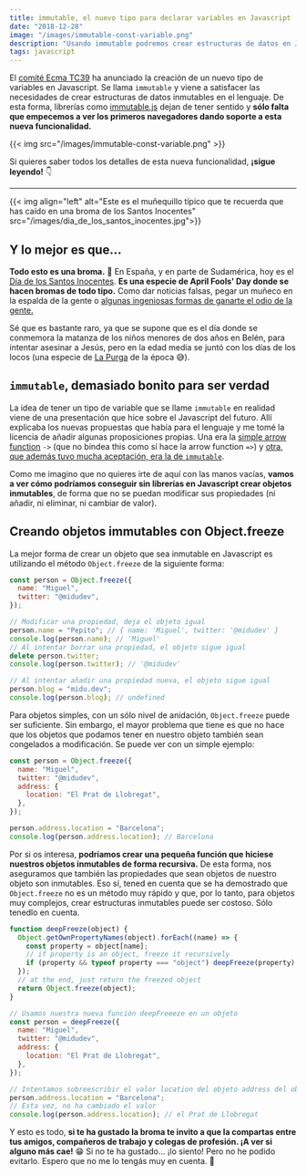 ```yaml
---
title: immutable, el nuevo tipo para declarar variables en Javascript
date: "2018-12-28"
image: "/images/immutable-const-variable.png"
description: "Usando immutable podremos crear estructuras de datos en Javascript que no son reasignables y tampoco modificables."
tags: javascript
---
```


El [comité Ecma TC39](https://github.com/tc39) ha anunciado la creación de un nuevo tipo de variables en Javascript. Se llama `immutable` y viene a satisfacer las necesidades de crear estructuras de datos inmutables en el lenguaje. De esta forma, librerías como [immutable.js](https://facebook.github.io/immutable-js/) dejan de tener sentido y **sólo falta que empecemos a ver los primeros navegadores dando soporte a esta nueva funcionalidad.**

{{< img src="/images/immutable-const-variable.png" >}}

Si quieres saber todos los detalles de esta nueva funcionalidad, **¡sigue leyendo!** 👇

---

{{< img align="left" alt="Este es el muñequillo típico que te recuerda que has caído en una broma de los Santos Inocentes" src="/images/dia_de_los_santos_inocentes.jpg">}}

## Y lo mejor es que...

**Todo esto es una broma.** 🤪 En España, y en parte de Sudamérica, hoy es el [Día de los Santos Inocentes](https://es.wikipedia.org/wiki/D%C3%ADa_de_los_Santos_Inocentes). **Es una especie de April Fools' Day donde se hacen bromas de todo tipo.** Como dar noticias falsas, pegar un muñeco en la espalda de la gente o [algunas ingeniosas formas de ganarte el odio de la gente.](https://www.levante-emv.com/navidad/2018/12/28/dia-inocentes-2018-mejores-ideas/1814600.html)

Sé que es bastante raro, ya que se supone que es el día donde se conmemora la matanza de los niños menores de dos años en Belén, para intentar asesinar a Jesús, pero en la edad media se juntó con los días de los locos (una especie de [La Purga](https://es.wikipedia.org/wiki/The_Purge) de la época 😅).

## `immutable`, demasiado bonito para ser verdad

La idea de tener un tipo de variable que se llame `immutable` en realidad viene de una presentación que hice sobre el Javascript del futuro. Allí explicaba los nuevas propuestas que había para el lenguaje y me tomé la licencia de añadir algunas proposiciones propias. Una era la [simple arrow function](https://the-next-javascript-presentation.now.sh/#29) `->` (que no bindea this como sí hace la arrow function `=>`) y [otra, que además tuvo mucha aceptación, era la de `immutable`](https://the-next-javascript-presentation.now.sh/#31).

Como me imagino que no quieres irte de aquí con las manos vacías, **vamos a ver cómo podríamos conseguir sin librerías en Javascript crear objetos inmutables**, de forma que no se puedan modificar sus propiedades (ni añadir, ni eliminar, ni cambiar de valor).

## Creando objetos immutables con Object.freeze

La mejor forma de crear un objeto que sea inmutable en Javascript es utilizando el método `Object.freeze` de la siguiente forma:

```javascript
const person = Object.freeze({
  name: "Miguel",
  twitter: "@midudev",
});

// Modificar una propiedad, deja el objeto igual
person.name = "Pepito"; // { name: 'Miguel', twitter: '@midudev' }
console.log(person.name); // 'Miguel'
// Al intentar borrar una propiedad, el objeto sigue igual
delete person.twitter;
console.log(person.twitter); // '@midudev'

// Al intentar añadir una propiedad nueva, el objeto sigue igual
person.blog = "midu.dev";
console.log(person.blog); // undefined
```

Para objetos simples, con un sólo nivel de anidación, `Object.freeze` puede ser suficiente. Sin embargo, el mayor problema que tiene es que no hace que los objetos que podamos tener en nuestro objeto también sean congelados a modificación. Se puede ver con un simple ejemplo:

```javascript
const person = Object.freeze({
  name: "Miguel",
  twitter: "@midudev",
  address: {
    location: "El Prat de Llobregat",
  },
});

person.address.location = "Barcelona";
console.log(person.address.location); // Barcelona
```

Por si os interesa, **podríamos crear una pequeña función que hiciese nuestros objetos inmutables de forma recursiva.** De esta forma, nos aseguramos que también las propiedades que sean objetos de nuestro objeto son inmutables. Eso sí, tened en cuenta que se ha demostrado que `Object.freeze` no es un método muy rápido y que, por lo tanto, para objetos muy complejos, crear estructuras inmutables puede ser costoso. Sólo tenedlo en cuenta.

```javascript
function deepFreeze(object) {
  Object.getOwnPropertyNames(object).forEach((name) => {
    const property = object[name];
    // if property is an object, freeze it recursively
    if (property && typeof property === "object") deepFreeze(property);
  });
  // at the end, just return the freezed object
  return Object.freeze(object);
}

// Usamos nuestra nueva función deepFreeeze en un objeto
const person = deepFreeze({
  name: "Miguel",
  twitter: "@midudev",
  address: {
    location: "El Prat de Llobregat",
  },
});

// Intentamos sobreescribir el valor location del objeto address del objeto person
person.address.location = "Barcelona";
// Esta vez, no ha cambiado el valor
console.log(person.address.location); // el Prat de Llobregat
```

Y esto es todo, **si te ha gustado la broma te invito a que la compartas entre tus amigos, compañeros de trabajo y colegas de profesión. ¡A ver si alguno más cae!** 😁 Si no te ha gustado... ¡lo siento! Pero no he podido evitarlo. Espero que no me lo tengás muy en cuenta. 🤣
